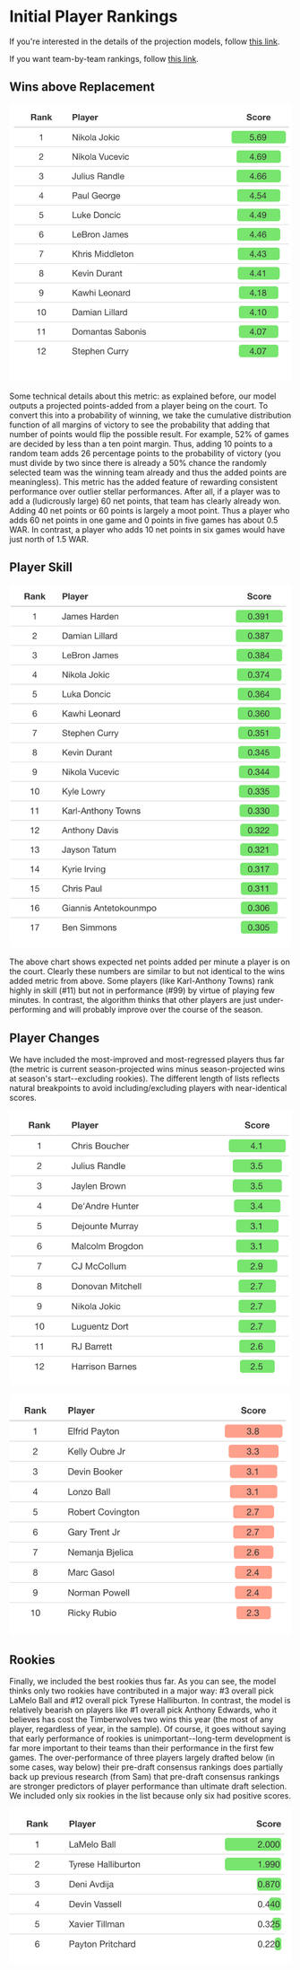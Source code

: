# Initial Player Rankings

If you're interested in the details of the projection models, follow <a href="https://williamjackarnesen.github.io/nba-player-projections/methodology" title="Methodology">this link</a>. 

If you want team-by-team rankings, follow <a href="https://williamjackarnesen.github.io/nba-player-projections/team_results" title="Team Rankings">this link</a>. 

## Wins above Replacement

![currentwar](https://github.com/williamjackarnesen/nba-player-projections/raw/main/images/current_war.png)

Some technical details about this metric: as explained before, our model outputs a projected points-added from a player being on the court. To convert this into a probability of winning, we take the cumulative distribution function of all margins of victory to see the probability that adding that number of points would flip the possible result. For example, 52% of games are decided by less than a ten point margin. Thus, adding 10 points to a random team adds 26 percentage points to the probability of victory (you must divide by two since there is already a 50% chance the randomly selected team was the winning team already and thus the added points are meaningless). This metric has the added feature of rewarding consistent performance over outlier stellar performances. After all, if a player was to add a (ludicrously large) 60 net points, that team has clearly already won. Adding 40 net points or 60 points is largely a moot point. Thus a player who adds 60 net points in one game and 0 points in five games has about 0.5 WAR. In contrast, a player who adds 10 net points in six games would have just north of 1.5 WAR.

## Player Skill
![playerskill](https://github.com/williamjackarnesen/nba-player-projections/raw/main/images/player_skill.png)

The above chart shows expected net points added per minute a player is on the court. Clearly these numbers are similar to but not identical to the wins added metric from above. Some players (like Karl-Anthony Towns) rank highly in skill (#11) but not in performance (#99) by virtue of playing few minutes. In contrast, the algorithm thinks that other players are just under-performing and will probably improve over the course of the season. 

## Player Changes
We have included the most-improved and most-regressed players thus far (the metric is current season-projected wins minus season-projected wins at season's start--excluding rookies). The different length of lists reflects natural breakpoints to avoid including/excluding players with near-identical scores.

![playergain](https://github.com/williamjackarnesen/nba-player-projections/raw/main/images/Player_Gain.png)

![playerloss](https://github.com/williamjackarnesen/nba-player-projections/raw/main/images/Player_Loss.png)

## Rookies
Finally, we included the best rookies thus far. As you can see, the model thinks only two rookies have contributed in a major way: #3 overall pick LaMelo Ball and #12 overall pick Tyrese Halliburton. In contrast, the model is relatively bearish on players like #1 overall pick Anthony Edwards, who it believes has cost the Timberwolves two wins this year (the most of any player, regardless of year, in the sample). Of course, it goes without saying that early performance of rookies is unimportant--long-term development is far more important to their teams than their performance in the first few games. The over-performance of three players largely drafted below (in some cases, way below) their pre-draft consensus rankings does partially back up previous research (from Sam) that pre-draft consensus rankings are stronger predictors of player performance than ultimate draft selection.  We included only six rookies in the list because only six had positive scores. 
 
![playerloss](https://github.com/williamjackarnesen/nba-player-projections/raw/main/images/Rookies.png)


